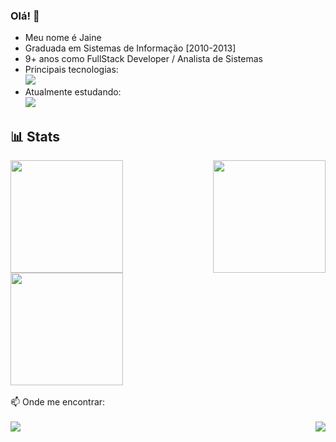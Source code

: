 ### Olá! 👋

<ul>
    <li>Meu nome é Jaine</li>
    <li>Graduada em Sistemas de Informação [2010-2013]</li>
    <li>9+ anos como FullStack Developer / Analista de Sistemas</li>
    <li>Principais tecnologias: <br/>
        <img src="https://skillicons.dev/icons?i=php,js,mysql,git,)](https://skillicons.dev)"/>
    </li>
    <li>
        Atualmente estudando:<br/>
        <img src="https://skillicons.dev/icons?i=laravel,)](https://skillicons.dev)"/>
    </li>
</ul>

## 📊 Stats

<div style="display: flex; justify-content: space-between;">
    <img src="https://github-readme-stats.vercel.app/api/top-langs/?username=jaineezequiel&theme=dracula&layout=compact" height="180em">
    <img src="https://github-readme-stats.vercel.app/api?username=jaineezequiel&show_icons=true&theme=dracula" height="180em">
</div>
<div style="display: flex; justify-content:">
    <img src="https://github-readme-activity-graph.vercel.app/graph?username=jaineezequiel&custom_title=Jaine's%20github%20activity%20graph&theme=dracula" height="180em">
</div>
<br/>
📫 Onde me encontrar:
<br/><br/>
<div style="display: flex; justify-content: space-between;">
    <a href="https://www.linkedin.com/in/jaine-ezequiel/"><img src="https://img.shields.io/badge/LinkedIn-0077B5?style=for-the-badge&logo=linkedin&logoColor=white" /></a>    
    <a href="https://twitter.com/Jaineezequiel"><img src="https://img.shields.io/badge/Twitter-1DA1F2?style=for-the-badge&logo=twitter&logoColor=white)https://img.shields.io/badge/Twitter-1DA1F2?style=for-the-badge&logo=twitter&logoColor=white" /></a>        
</div>

